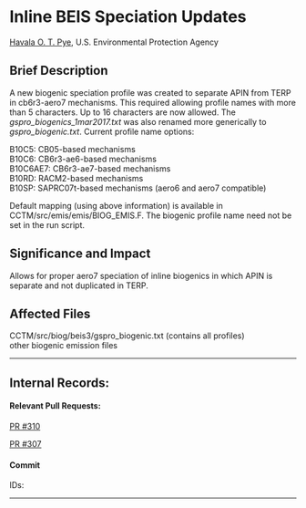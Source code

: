 # Inline BEIS Speciation Updates

[Havala O. T. Pye](mailto:pye.havala@epa.gov), U.S. Environmental Protection Agency

## Brief Description
A new biogenic speciation profile was created to separate APIN from TERP
in cb6r3-aero7 mechanisms. This required allowing profile names with more than
5 characters. Up to 16 characters are now allowed. The *gspro_biogenics_1mar2017.txt* 
was also renamed more generically to *gspro_biogenic.txt*. Current profile name options:

 B10C5: CB05-based mechanisms  
 B10C6: CB6r3-ae6-based mechanisms  
 B10C6AE7: CB6r3-ae7-based mechanisms  
 B10RD: RACM2-based mechanisms  
 B10SP: SAPRC07t-based mechanisms (aero6 and aero7 compatible)  

Default mapping (using above information) is available in CCTM/src/emis/emis/BIOG_EMIS.F.
The biogenic profile name need not be set in the run script.

## Significance and Impact
Allows for proper aero7 speciation of inline biogenics in which APIN is separate
and not duplicated in TERP.

## Affected Files  
CCTM/src/biog/beis3/gspro_biogenic.txt (contains all profiles)  
other biogenic emission files

-----
## Internal Records:
#### Relevant Pull Requests:
[PR #310](https://github.com/USEPA/CMAQ_Dev/pull/310)

[PR #307](https://github.com/USEPA/CMAQ_Dev/pull/307)

#### Commit
IDs:


-----

